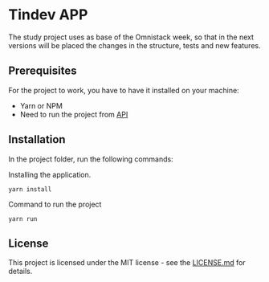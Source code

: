 # Tindev APP

The study project uses as base of the Omnistack week, so that in the next versions will be placed the changes in the structure, tests and new features.

## Prerequisites

For the project to work, you have to have it installed on your machine:

- Yarn or NPM
- Need to run the project from [API](https://github.com/renesoaresse/oministack-rocket-box-api)

## Installation

In the project folder, run the following commands:

Installing the application.

```
yarn install
```

Command to run the project

```
yarn run
```

## License

This project is licensed under the MIT license - see the [LICENSE.md](LICENSE.md) for details.

